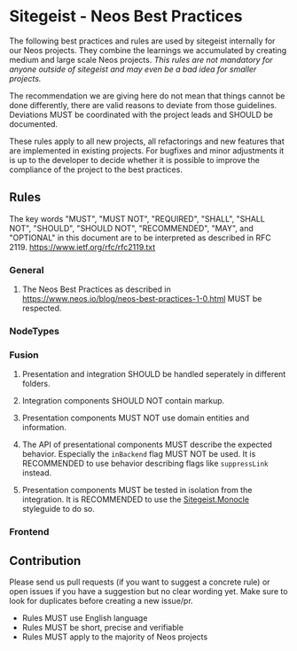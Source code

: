 # Sitegeist - Neos Best Practices

The following best practices and rules are used by sitegeist internally for our Neos projects. They combine the learnings we accumulated by creating medium and large scale Neos projects. *This rules are not mandatory for anyone outside of sitegeist and may even be a bad idea for smaller projects.*

The recommendation we are giving here do not mean that things cannot be done differently, there are valid reasons to deviate from those guidelines. Deviations MUST be coordinated with the project leads and SHOULD be documented.

These rules apply to all new projects, all refactorings and new features that are implemented in existing projects. For bugfixes and minor adjustments it is up to the developer to decide whether it is possible to improve the compliance of the project to the best practices.

## Rules 

The key words "MUST", "MUST NOT", "REQUIRED", "SHALL", "SHALL NOT", "SHOULD", "SHOULD NOT", "RECOMMENDED",  "MAY", and "OPTIONAL" in this document are to be interpreted as described in RFC 2119. https://www.ietf.org/rfc/rfc2119.txt

### General

1. The Neos Best Practices as described in https://www.neos.io/blog/neos-best-practices-1-0.html 
   MUST be respected.

### NodeTypes

### Fusion

1. Presentation and integration SHOULD be handled seperately in different folders.

2. Integration components SHOULD NOT contain markup.

3. Presentation components MUST NOT use domain entities and information.

4. The API of presentational components MUST describe the expected behavior. 
   Especially the `inBackend` flag MUST NOT be used. It is RECOMMENDED to use 
   behavior describing flags like `suppressLink` instead.

5. Presentation components MUST be tested in isolation from the integration. It is RECOMMENDED to use the 
   [Sitegeist.Monocle](https://github.com/sitegeist/Sitegeist.Monocle) styleguide to do so.

### Frontend

## Contribution

Please send us pull requests (if you want to suggest a concrete rule) or open issues if you have a suggestion but no clear wording yet. Make sure to look for duplicates before creating a new issue/pr.

- Rules MUST use English language
- Rules MUST be short, precise and verifiable
- Rules MUST apply to the majority of Neos projects
